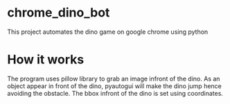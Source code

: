# chrome_dino_bot
This project automates the dino game on google chrome using python

# How it works
The program uses pillow library to grab an image infront of the dino. As an object appear in front of the dino, pyautogui will make the dino jump hence avoiding the obstacle. The bbox infront of the dino is set using coordinates.
